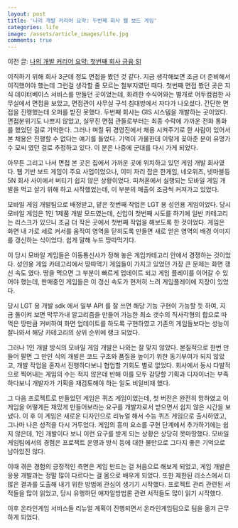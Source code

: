 ```yaml
---
layout: post
title: '나의 개발 커리어 요약: 두번째 회사 웹 보드 게임'
categories: life
image: /assets/article_images/life.jpg
comments: true
---
```



이전 글: [나의 개발 커리어 요약: 첫번째 회사 금융 SI](https://gsong.pe.kr/life/2023/07/31/%EA%B0%9C%EC%BB%A4%EC%9A%94%EC%95%BD_%EC%B2%AB%EB%B2%88%EC%A7%B8%ED%9A%8C%EC%82%AC.html)

이직하기 위해 회사 3군데 정도 면접을 봤던 것 같다. 지금 생각해보면 조금 더 준비해서 이직했어야 했는데 그런걸 생각할 줄 모르는 철부지였던 때다. 첫번째 면접 봤던 곳은 지식 데이터베이스 서비스를 만들던 곳이었는데, 화려한 수식어와는 별개로 어두컴컴한 사무실에서 면접을 보았고, 면접관이 사무실 구석 침대방에서 자다가 나오셨다. 간단한 면접을 진행했는데 오퍼를 받진 못했다. 두번째 회사는 GIS 시스템을 개발하는 곳이었다. 면접분위기도 나쁘지 않았고, 실무진 면접 관들로부터는 최종 수락에 가까운 전화 통화를 했었던 걸로 기억한다. 그러나 며칠 뒤 경영진에서 채용 시켜주기로 한 사람이 있어서 본 채용은 진행할 수 없다는 얘기를 들었다. 기억이 가물한데 이렇게 꽂아준 분이 유명가수 모씨 였던 걸로 추정하고 있다. 이 분은 나중에 군대를 다시 가게 되었다.

아무튼 그리고 나서 면접 본 곳은 집에서 가까운 곳에 위치하고 있던 게임 개발 회사였다. 웹 기반 보드 게임이 주요 사업이었으나, 이미 자리 잡은 한게임, 네오위즈, 넷마블등 5N 회사 사이에서 버티기 쉽지 않은 상황이었다. 피쳐폰에서 실행되는 모바일 게임 개발을 먹고 살기 위해 하고 시작했었는데, 이 부분의 매출이 조금씩 커져가고 있었다.

모바일 게임 개발팀으로 배정받고, 맡은 첫번째 작업은 LGT 용 성인용 게임이었다. 당시 모바일 게임은 1인 1제품 개발 모드였는데, 신입이 첫번째 시도를 하기에 일반 카테고리는 리스크가 있으니 조금 더 작은 곳에서 첫번째 작업을 해보도록 한 것이었다. 게임은 화면 내 가로 세로 커서를 움직여 영역을 닫히도록 만들면 새로 얻은 영역의 배경 이미지를 갱신하는 식이었다. 쉽게 말해 누드 땅따먹기다.

이 당시 모바일 게임들은 이동통신사가 정해 놓은 게임카테고리 안에서 경쟁하는 것이었다. 성인용 게임 카테고리에서 땅따먹기 게임들이 가지고 있었던 가장 큰 문제는 화면 갱신 속도 였다. 땅을 먹으면 그 부분이 빠르게 업데이트 되고 게임 플레이를 이어갈 수 있어야 했는데, 판매중인 게임들은 이 갱신 속도가 현저히 느려 게임플레이에 지장이 있었다.

당시 LGT 용 개발 sdk 에서 일부 API 를 잘 쓰면 해당 기능 구현이 가능할 듯 하여, 지금 돌이켜 보면 막무가내 알고리즘을 만들어 가능한 최소 갯수의 직사각형의 합으로 따먹은 땅만큼 커버하여 화면 업데이트를 하도록 구현하였고 기존의 게임들보다는 성능이 잘나와서 해당 카테고리의 상위 순위에 랭크 되었다.

그러나 1인 개발 방식의 모바일 게임 개발은 나와는 잘 맞지 않았다. 본질적으로 한번 만들어 팔면 그 만인 식의 개발은 코드 구조와 품질을 높이기 위한 동기부여가 되지 않았고, 개발 작업을 혼자서 진행하다보니 협업할 기회도 별로 없었다. 회사에서 동시 다발적으로 찍어내는 게임의 수는 적지 않은데 반해 이를 모두 감당할 기획과 디자이너는 부족하다보니 개발자가 기획을 재검토해야 하는 일도 비일비재 했다.

그 다음 프로젝트로 만들었던 게임은 퀴즈 게임이었는데, 첫 버전은 완전히 망하였고 이 게임을 어떻게든 재밌게 만들어보라는 요구를 개발자로서 받으면서 쉽지 않은 시간을 보냈다. 이 후 이 게임은 새로운 디자인으로 리뉴얼 해서 수능 퀴즈 게임으로 출시하였고, 그나마 나은 성적을 다시 거두었다. 게임의 흥미 요소를 구현 단계에서 추가하기에는 쉽지 않은데, 1인 개발이다 보니 이런 요구를 받게 되는 상황은 상당히 못마땅했다. 모바일게임팀에서의 경험은 프로젝트 운영과 방식 등에 대한 불만으로 그다지 좋은 기억으로 남아있진 않다.

이때 겪은 경험의 긍정적인 측면은 게임 만드는 걸 처음으로 해보게 되었고, 게임 개발은 응용 개발과는 정말 많이 다르다는 걸 몸으로 배우게 되었다. 또한 제한된 리소스에서 더 많은 결과를 도출해 내기 위한 방법에 관심이 생기기 시작했다. 프로젝트 관리 관련된 서적들을 많이 읽었고, 당시 유행하던 애자일방법론 관련 서적들도 많이 읽기 시작했다.

이후 온라인게임 서비스들 리뉴얼 계획이 진행되면서 온라인게임팀으로 팀을 옮겨 근무하게 되었다.
